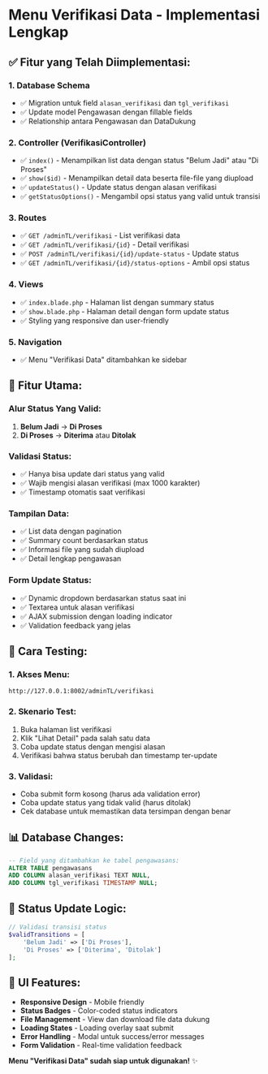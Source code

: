 # Menu Verifikasi Data - Implementasi Lengkap

## ✅ Fitur yang Telah Diimplementasi:

### 1. **Database Schema** 
- ✅ Migration untuk field `alasan_verifikasi` dan `tgl_verifikasi` 
- ✅ Update model Pengawasan dengan fillable fields
- ✅ Relationship antara Pengawasan dan DataDukung

### 2. **Controller (VerifikasiController)**
- ✅ `index()` - Menampilkan list data dengan status "Belum Jadi" atau "Di Proses"
- ✅ `show($id)` - Menampilkan detail data beserta file-file yang diupload
- ✅ `updateStatus()` - Update status dengan alasan verifikasi
- ✅ `getStatusOptions()` - Mengambil opsi status yang valid untuk transisi

### 3. **Routes**
- ✅ `GET /adminTL/verifikasi` - List verifikasi data
- ✅ `GET /adminTL/verifikasi/{id}` - Detail verifikasi 
- ✅ `POST /adminTL/verifikasi/{id}/update-status` - Update status
- ✅ `GET /adminTL/verifikasi/{id}/status-options` - Ambil opsi status

### 4. **Views**
- ✅ `index.blade.php` - Halaman list dengan summary status
- ✅ `show.blade.php` - Halaman detail dengan form update status
- ✅ Styling yang responsive dan user-friendly

### 5. **Navigation**
- ✅ Menu "Verifikasi Data" ditambahkan ke sidebar

## 🔧 Fitur Utama:

### **Alur Status Yang Valid:**
1. **Belum Jadi** → **Di Proses** 
2. **Di Proses** → **Diterima** atau **Ditolak**

### **Validasi Status:**
- ✅ Hanya bisa update dari status yang valid
- ✅ Wajib mengisi alasan verifikasi (max 1000 karakter)
- ✅ Timestamp otomatis saat verifikasi

### **Tampilan Data:**
- ✅ List data dengan pagination
- ✅ Summary count berdasarkan status
- ✅ Informasi file yang sudah diupload
- ✅ Detail lengkap pengawasan

### **Form Update Status:**
- ✅ Dynamic dropdown berdasarkan status saat ini
- ✅ Textarea untuk alasan verifikasi
- ✅ AJAX submission dengan loading indicator
- ✅ Validation feedback yang jelas

## 🧪 Cara Testing:

### 1. **Akses Menu:**
```
http://127.0.0.1:8002/adminTL/verifikasi
```

### 2. **Skenario Test:**
1. Buka halaman list verifikasi
2. Klik "Lihat Detail" pada salah satu data
3. Coba update status dengan mengisi alasan
4. Verifikasi bahwa status berubah dan timestamp ter-update

### 3. **Validasi:**
- Coba submit form kosong (harus ada validation error)
- Coba update status yang tidak valid (harus ditolak)
- Cek database untuk memastikan data tersimpan dengan benar

## 📊 Database Changes:

```sql
-- Field yang ditambahkan ke tabel pengawasans:
ALTER TABLE pengawasans 
ADD COLUMN alasan_verifikasi TEXT NULL,
ADD COLUMN tgl_verifikasi TIMESTAMP NULL;
```

## 🎯 Status Update Logic:

```php
// Validasi transisi status
$validTransitions = [
    'Belum Jadi' => ['Di Proses'],
    'Di Proses' => ['Diterima', 'Ditolak']
];
```

## 📱 UI Features:

- **Responsive Design** - Mobile friendly
- **Status Badges** - Color-coded status indicators  
- **File Management** - View dan download file data dukung
- **Loading States** - Loading overlay saat submit
- **Error Handling** - Modal untuk success/error messages
- **Form Validation** - Real-time validation feedback

**Menu "Verifikasi Data" sudah siap untuk digunakan!** ✨
